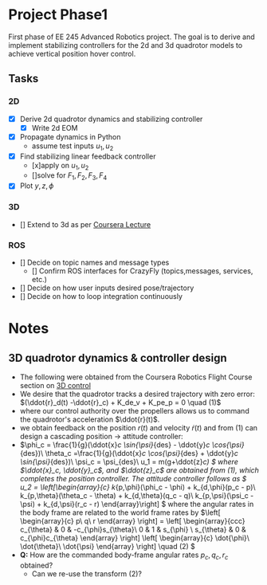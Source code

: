 # Project Phase1
First phase of EE 245 Advanced Robotics project. The goal is to derive and implement stabilizing controllers for the 2d and 3d quadrotor models to achieve vertical position hover control.

## Tasks
### 2D
- [x] Derive 2d quadrotor dynamics and stabilizing controller
  - [x] Write 2d EOM
- [x] Propagate dynamics in Python
    - assume test inputs $u_1, u_2$ 
- [x] Find stabilizing linear feedback controller
    - [x]apply on $u_1,u_2$
    - []solve for $F_1,F_2,F_3,F_4$
- [x] Plot $y,z,\phi$
### 3D
- [] Extend to 3d as per [Coursera Lecture](https://www.coursera.org/learn/robotics-flight/lecture/zpCD1/3-d-quadrotor-control)
### ROS
- [] Decide on topic names and message types
    - [] Confirm ROS interfaces for CrazyFly (topics,messages, services, etc.)
- [] Decide on how user inputs desired pose/trajectory
- [] Decide on how to loop integration continuously
    
  
# Notes
## 3D quadrotor dynamics & controller design
- The following were obtained from the Coursera Robotics Flight Course section on [3D control](https://www.coursera.org/learn/robotics-flight/lecture/zpCD1/3-d-quadrotor-control)
- We desire that the quadrotor tracks a desired trajectory with zero error:
$(\ddot{r}_d(t) -\ddot{r}_c) + K_de_v + K_pe_p = 0 \quad (1)$
- where our control authority over the propellers allows us to command the quadrotor's acceleration $\ddot{r}(t)$.
- we obtain feedback on the position $r(t)$ and velocity $\dot{r}(t)$ and from (1) can design a cascading  position $\rightarrow$ attitude controller:
- $\phi_c = \frac{1}{g}(\ddot{x}_c \sin{\psi}_{des} - \ddot{y}_c \cos{\psi}_{des})\\
\theta_c =\frac{1}{g}(\ddot{x}_c \cos{\psi}_{des} + \ddot{y}_c \sin{\psi}_{des})\\
\psi_c = \psi_{des}\\
u_1 = m(g+\ddot{z}_c)
$
where $\ddot{x}_c, \ddot{y}_c$, and $\ddot{z}_c$ are obtained from (1), which completes the position controller. The attitude controller follows as
$
u_2 = \left[\begin{array}{c}
        k_{p,\phi}(\phi_c - \phi) + k_{d,\phi}(p_c - p)\\
        k_{p,\theta}(\theta_c - \theta) + k_{d,\theta}(q_c - q)\\
        k_{p,\psi}(\psi_c - \psi) + k_{d,\psi}(r_c - r) 
    \end{array}\right]
$
where the angular rates in the body frame are related to the world frame rates by
$\left[
    \begin{array}{c}
        p\\
        q\\
        r
    \end{array}
\right]
=
\left[
    \begin{array}{ccc}
        c_{\theta} & 0 & -c_{\phi}s_{\theta}\\
        0 & 1 & s_{\phi} \\
        s_{\theta} & 0 & c_{\phi}c_{\theta}
    \end{array}
\right]
\left[
    \begin{array}{c}
        \dot{\phi}\\
        \dot{\theta}\\
        \dot{\psi}
    \end{array}
\right] \quad (2)
$
- **Q:** How are the commanded body-frame angular rates $p_c,q_c,r_c$ obtained?
    - Can we re-use the transform (2)?

